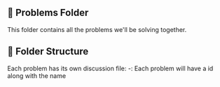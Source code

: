 ## 📝 Problems Folder

This folder contains all the problems we'll be solving together.

## 📂 Folder Structure

Each problem has its own discussion file:
     -: Each problem will have a id along with the name


